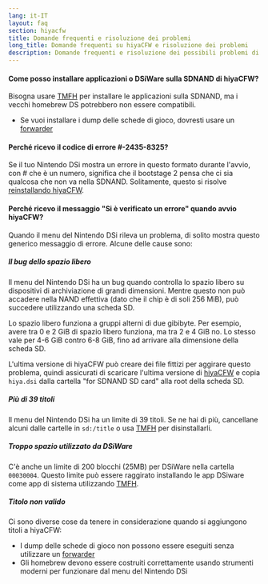 ```yaml
---
lang: it-IT
layout: faq
section: hiyacfw
title: Domande frequenti e risoluzione dei problemi
long_title: Domande frequenti su hiyaCFW e risoluzione dei problemi
description: Domande frequenti e risoluzione dei possibili problemi di hiyaCFW
---
```


#### Come posso installare applicazioni o DSiWare sulla SDNAND di hiyaCFW?
Bisogna usare [TMFH](https://github.com/JeffRuLz/TMFH/releases/latest) per installare le applicazioni sulla SDNAND, ma i vecchi homebrew DS potrebbero non essere compatibili.
- Se vuoi installare i dump delle schede di gioco, dovresti usare un [forwarder](../ds-index/forwarders)

#### Perché ricevo il codice di errore #-2435-8325?
Se il tuo Nintendo DSi mostra un errore in questo formato durante l'avvio, con # che è un numero, significa che il bootstage 2 pensa che ci sia qualcosa che non va nella SDNAND. Solitamente, questo si risolve [reinstallando hiyaCFW](installing).

#### Perché ricevo il messaggio "Si è verificato un errore" quando avvio hiyaCFW?
Quando il menu del Nintendo DSi rileva un problema, di solito mostra questo generico messaggio di errore. Alcune delle cause sono:

##### Il bug dello spazio libero
Il menu del Nintendo DSi ha un bug quando controlla lo spazio libero su dispositivi di archiviazione di grandi dimensioni. Mentre questo non può accadere nella NAND effettiva (dato che il chip è di soli 256 MiB), può succedere utilizzando una scheda SD.

Lo spazio libero funziona a gruppi alterni di due gibibyte. Per esempio, avere tra 0 e 2 GiB di spazio libero funziona, ma tra 2 e 4 GiB no. Lo stesso vale per 4-6 GiB contro 6-8 GiB, fino ad arrivare alla dimensione della scheda SD.

L'ultima versione di hiyaCFW può creare dei file fittizi per aggirare questo problema, quindi assicurati di scaricare l'ultima versione di [hiyaCFW](https://github.com/RocketRobz/hiyaCFW/releases/latest/download/hiyaCFW.7z) e copia `hiya.dsi` dalla cartella "for SDNAND SD card" alla root della scheda SD.

##### Più di 39 titoli
Il menu del Nintendo DSi ha un limite di 39 titoli. Se ne hai di più, cancellane alcuni dalle cartelle in `sd:/title` o usa [TMFH](https://github.com/JeffRuLz/TMFH/releases/latest) per disinstallarli.

##### Troppo spazio utilizzato da DSiWare
C'è anche un limite di 200 blocchi (25MB) per DSiWare nella cartella `00030004`. Questo limite può essere raggirato installando le app DSiware come app di sistema utilizzando [TMFH](https://github.com/JeffRuLz/TMFH/releases/latest).

##### Titolo non valido
Ci sono diverse cose da tenere in considerazione quando si aggiungono titoli a hiyaCFW:
- I dump delle schede di gioco non possono essere eseguiti senza utilizzare un [forwarder](../ds-index/forwarders)
- Gli homebrew devono essere costruiti correttamente usando strumenti moderni per funzionare dal menu del Nintendo DSi
